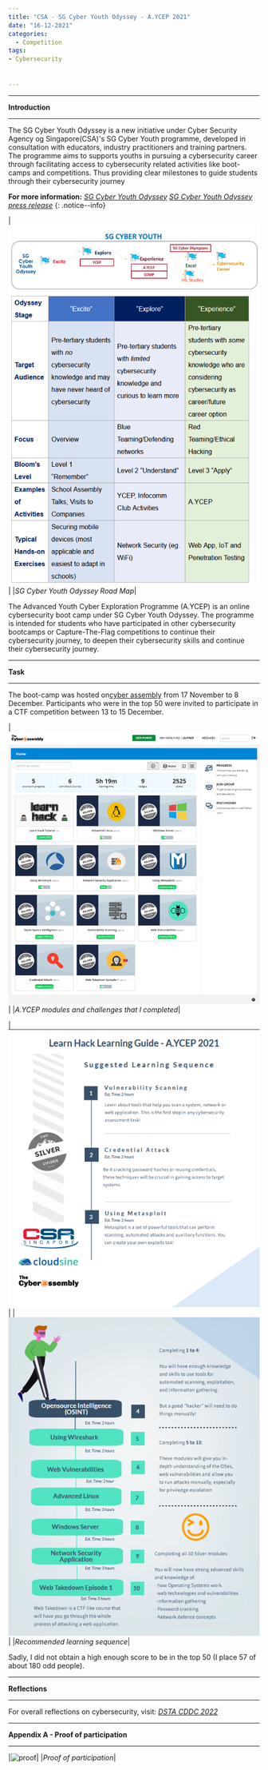 ```yaml
---
title: "CSA - SG Cyber Youth Odyssey - A.YCEP 2021"
date: "16-12-2021"
categories:
  - Competition
tags:
- Cybersecurity


---
```


***

<strong>Introduction</strong>

***

The SG Cyber Youth Odyssey is a new initiative under Cyber Security Agency og Singapore(CSA)'s SG Cyber Youth programme, developed in consultation with educators, industry practitioners and training partners. The programme aims to  supports youths in pursuing a cybersecurity career through facilitating access to cybersecurity related activities like boot-camps and competitions. Thus providing clear milestones to guide students through their cybersecurity journey

**For more information:**
<cite><a href="https://www.csa.gov.sg/sgcyberyouthodyssey">SG Cyber Youth Odyssey</a></cite>
<cite><a href="https://www.csa.gov.sg/News/Press-Releases/sg-cyber-youth-odyssey">SG Cyber Youth Odyssey press release</a></cite>
{: .notice--info}

|![RoadMap](/assets/images/CTF-AYCEP-2021/CyberYouth.png)|
|<em>SG Cyber Youth Odyssey Road Map</em>|

The Advanced Youth Cyber Exploration Programme (A.YCEP) is an online cybersecurity boot camp under SG Cyber Youth Odyssey. The programme is intended for students who have participated in other cybersecurity bootcamps or Capture-The-Flag competitions to continue their cybersecurity journey, to deepen their cybersecurity skills and continue their cybersecurity journey.

***

<strong>Task</strong>

***

The boot-camp was hosted on<a href="https://www.cyberassembly.co/">cyber assembly</a> from 17 November to 8 December. Participants who were in the top 50 were invited to participate in a CTF competition between 13 to 15 December.

|![RoadMap](/assets/images/CTF-AYCEP-2021/Task.png)|
|<em>A.YCEP modules and challenges that I completed</em>|

|![Learning Road Map](/assets/images/CTF-AYCEP-2021/LP-1.png)|
|![Learning Road Map](/assets/images/CTF-AYCEP-2021/LP-2.png)|
|<em>Recommended learning sequence</em>|

Sadly, I did not obtain a high enough score to be in the top 50 (I place 57 of about 180 odd people).

***

<strong>Reflections</strong>

***

For overall reflections on cybersecurity, visit:
<cite><a href="https://khkhiu.github.io/competition/CTF_DSTA-CDDC-2022/">DSTA CDDC 2022</a></cite>

***

<strong>Appendix A - Proof of participation </strong>

***

|![proof](/assets/images/CTF-AYCEP-2021/Khiu-Kim-Hong-AYCEP-cert.png)|
|<em>Proof of participation</em>|